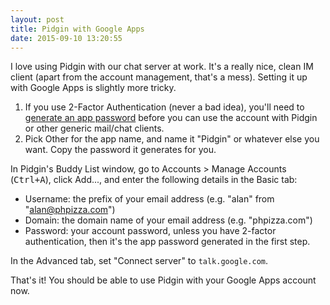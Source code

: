 ```yaml
---
layout: post
title: Pidgin with Google Apps
date: 2015-09-10 13:20:55
---
```


I love using Pidgin with our chat server at work. It's a really nice, clean IM client (apart from the account management, that's a mess). Setting it up with Google Apps is slightly more tricky.

1. If you use 2-Factor Authentication (never a bad idea), you'll need to [generate an app password](https://security.google.com/settings/security/apppasswords) before you can use the account with Pidgin or other generic mail/chat clients.
2. Pick Other for the app name, and name it "Pidgin" or whatever else you want. Copy the password it generates for you.

In Pidgin's Buddy List window, go to Accounts > Manage Accounts (<kbd>Ctrl+A</kbd>), click Add..., and enter the following details in the Basic tab:

* Username: the prefix of your email address (e.g. "alan" from "alan@phpizza.com")
* Domain: the domain name of your email address (e.g. "phpizza.com")
* Password: your account password, unless you have 2-factor authentication, then it's the app password generated in the first step.

In the Advanced tab, set "Connect server" to `talk.google.com`.

That's it! You should be able to use Pidgin with your Google Apps account now.
